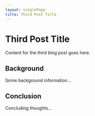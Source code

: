 ```yaml
---
layout: singlePage
title: Third Post Title
---
```


# Third Post Title

Content for the third blog post goes here.

## Background
Some background information...

## Conclusion
Concluding thoughts...